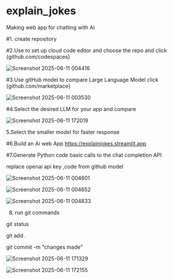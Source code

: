 # explain_jokes
Making web app for chatting with Ai 


#1. create repository


#2.Use to set up cloud code editor and choose the repo and click
{github.com/codespaces}


![Screenshot 2025-06-11 004416](https://github.com/user-attachments/assets/53e90f1f-406b-4343-a0e4-0f2d3a2fd2a6)



#3.Use gitHub model to compare Large Language Model
click {github.com/marketplace}


![Screenshot 2025-06-11 003530](https://github.com/user-attachments/assets/e7e19154-f94c-4801-a398-b2c57bc70a38)



#4.Select the desired LLM for your app and compare


![Screenshot 2025-06-11 172019](https://github.com/user-attachments/assets/c7aa4a56-55ce-431f-932d-a5583d2fa94a)


5.Select the smaller model for faster response



#6.Build an Ai web App 
https://explainjokes.streamlit.app




#7.Generate Python code basic calls to the chat completion API



replace openai api key ,code from github model

![Screenshot 2025-06-11 004601](https://github.com/user-attachments/assets/a0e2bcb2-e7d5-400b-bb44-b188b9a19579)


![Screenshot 2025-06-11 004652](https://github.com/user-attachments/assets/954d72d3-ea97-4b31-b609-44c5be03cb88)


![Screenshot 2025-06-11 004833](https://github.com/user-attachments/assets/63122f55-bccf-459d-817d-66c08b12f1de)


8. run git commands

git status

git add .

git commit -m "changes made"


![Screenshot 2025-06-11 171329](https://github.com/user-attachments/assets/402cc159-e0f9-44e2-8a30-342d9709ab6f)


![Screenshot 2025-06-11 172155](https://github.com/user-attachments/assets/8c1d7336-f2a5-4e33-9d24-40360a0bb58a)


























